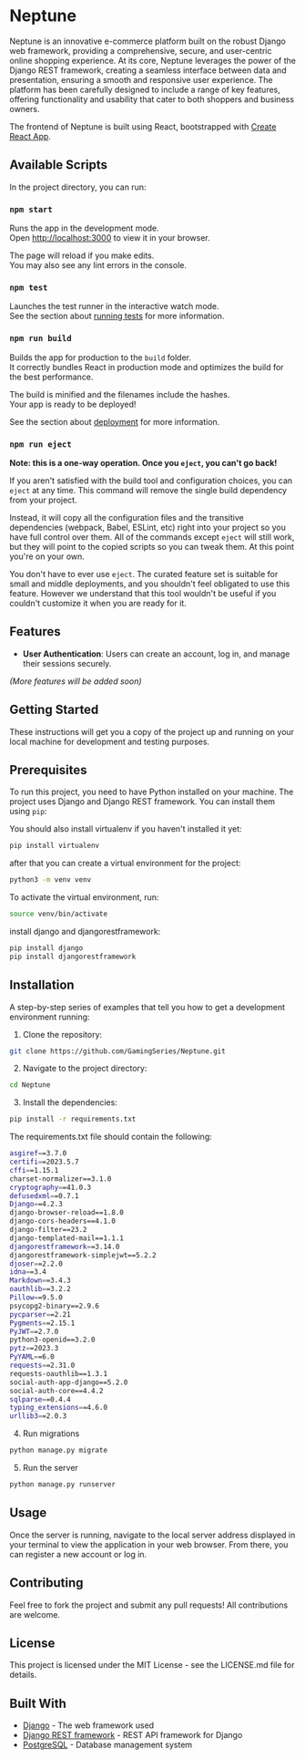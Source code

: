 # Neptune

Neptune is an innovative e-commerce platform built on the robust Django web framework, providing a comprehensive, secure, and user-centric online shopping experience. At its core, Neptune leverages the power of the Django REST framework, creating a seamless interface between data and presentation, ensuring a smooth and responsive user experience. The platform has been carefully designed to include a range of key features, offering functionality and usability that cater to both shoppers and business owners.

The frontend of Neptune is built using React, bootstrapped with [Create React App](https://github.com/facebook/create-react-app).

## Available Scripts

In the project directory, you can run:

### `npm start`

Runs the app in the development mode.\
Open [http://localhost:3000](http://localhost:3000) to view it in your browser.

The page will reload if you make edits.\
You may also see any lint errors in the console.

### `npm test`

Launches the test runner in the interactive watch mode.\
See the section about [running tests](https://facebook.github.io/create-react-app/docs/running-tests) for more information.

### `npm run build`

Builds the app for production to the `build` folder.\
It correctly bundles React in production mode and optimizes the build for the best performance.

The build is minified and the filenames include the hashes.\
Your app is ready to be deployed!

See the section about [deployment](https://facebook.github.io/create-react-app/docs/deployment) for more information.

### `npm run eject`

**Note: this is a one-way operation. Once you `eject`, you can't go back!**

If you aren't satisfied with the build tool and configuration choices, you can `eject` at any time. This command will remove the single build dependency from your project.

Instead, it will copy all the configuration files and the transitive dependencies (webpack, Babel, ESLint, etc) right into your project so you have full control over them. All of the commands except `eject` will still work, but they will point to the copied scripts so you can tweak them. At this point you're on your own.

You don't have to ever use `eject`. The curated feature set is suitable for small and middle deployments, and you shouldn't feel obligated to use this feature. However we understand that this tool wouldn't be useful if you couldn't customize it when you are ready for it.

## Features

- **User Authentication**: Users can create an account, log in, and manage their sessions securely.

_(More features will be added soon)_

## Getting Started

These instructions will get you a copy of the project up and running on your local machine for development and testing purposes.

## Prerequisites

To run this project, you need to have Python installed on your machine. The project uses Django and Django REST framework. You can install them using `pip`:

You should also install virtualenv if you haven't installed it yet:


```sh
pip install virtualenv
```
after that you can create a virtual environment for the project:
```sh
python3 -m venv venv
```

To activate the virtual environment, run:

```sh
source venv/bin/activate
```

install django and djangorestframework:
```sh
pip install django
pip install djangorestframework
```

## Installation

A step-by-step series of examples that tell you how to get a development environment running:

1. Clone the repository:

```sh
git clone https://github.com/GamingSeries/Neptune.git
```

2. Navigate to the project directory:

```sh
cd Neptune
```

3. Install the dependencies:

```sh
pip install -r requirements.txt
```

The requirements.txt file should contain the following:

```sh
asgiref==3.7.0
certifi==2023.5.7
cffi==1.15.1
charset-normalizer==3.1.0
cryptography==41.0.3
defusedxml==0.7.1
Django==4.2.3
django-browser-reload==1.8.0
django-cors-headers==4.1.0
django-filter==23.2
django-templated-mail==1.1.1
djangorestframework==3.14.0
djangorestframework-simplejwt==5.2.2
djoser==2.2.0
idna==3.4
Markdown==3.4.3
oauthlib==3.2.2
Pillow==9.5.0
psycopg2-binary==2.9.6
pycparser==2.21
Pygments==2.15.1
PyJWT==2.7.0
python3-openid==3.2.0
pytz==2023.3
PyYAML==6.0
requests==2.31.0
requests-oauthlib==1.3.1
social-auth-app-django==5.2.0
social-auth-core==4.4.2
sqlparse==0.4.4
typing_extensions==4.6.0
urllib3==2.0.3
```

4. Run migrations

```sh
python manage.py migrate
```

5. Run the server

```sh
python manage.py runserver
```

## Usage

Once the server is running, navigate to the local server address displayed in your terminal to view the application in your web browser. From there, you can register a new account or log in.

## Contributing

Feel free to fork the project and submit any pull requests! All contributions are welcome.

## License

This project is licensed under the MIT License - see the LICENSE.md file for details.

## Built With

- [Django](https://www.djangoproject.com/) - The web framework used
- [Django REST framework](https://www.django-rest-framework.org/) - REST API framework for Django
- [PostgreSQL](https://www.postgresql.org/) - Database management system
